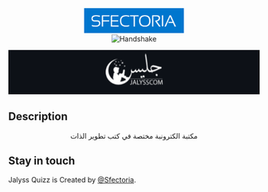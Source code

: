 
<div align="center">
    <img width="200px" src="./client/src/assets/images/sfectoria.png" loading="lazy"/>

</div>
<div align="center">
<img src="https://user-images.githubusercontent.com/74038190/216120981-b9507c36-0e04-4469-8e27-c99271b45ba5.png" alt="Handshake" width="120" />
</div>
<p align="center">
  <a href="https://jalyss.com/ar/" target="blank"><img src="./client//public/jalyssLogo rdm.png" width="2000 " alt="jalyss logo" /></a>
</p>

  <!--[![Backers on Open Collective](https://opencollective.com/nest/backers/badge.svg)](https://opencollective.com/nest#backer)
  [![Sponsors on Open Collective](https://opencollective.com/nest/sponsors/badge.svg)](https://opencollective.com/nest#sponsor)-->

## Description

 <p align="center">مكتبة الكترونبة مختصة في كتب تطوير الذات</p>

## Stay in touch

Jalyss Quizz is Created by [@Sfectoria](https://www.sfectoria.com/).

